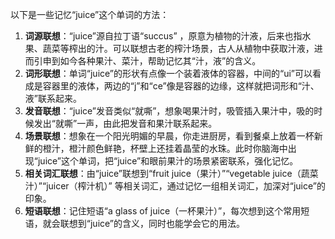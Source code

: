 以下是一些记忆“juice”这个单词的方法：
1. **词源联想**：“juice”源自拉丁语“succus” ，原意为植物的汁液，后来也指水果、蔬菜等榨出的汁。可以联想古老的榨汁场景，古人从植物中获取汁液，进而引申到如今各种果汁、菜汁，帮助记忆其“汁，液”的含义。
2. **词形联想**：单词“juice”的形状有点像一个装着液体的容器，中间的“ui”可以看成是容器里的液体，两边的“j”和“ce”像是容器的边缘，这样就把词形和“汁、液”联系起来。
3. **发音联想**：“juice”发音类似“就嘶”，想象喝果汁时，吸管插入果汁中，吸的时候发出“就嘶”一声，由此把发音和果汁联系起来。
4. **场景联想**：想象在一个阳光明媚的早晨，你走进厨房，看到餐桌上放着一杯新鲜的橙汁，橙汁颜色鲜艳，杯壁上还挂着晶莹的水珠。此时你脑海中出现“juice”这个单词，把“juice”和眼前果汁的场景紧密联系，强化记忆。
5. **相关词汇联想**：由“juice”联想到“fruit juice（果汁）”“vegetable juice（蔬菜汁）”“juicer（榨汁机）” 等相关词汇，通过记忆一组相关词汇，加深对“juice”的印象。
6. **短语联想**：记住短语“a glass of juice（一杯果汁）”，每次想到这个常用短语，就会联想到“juice”的含义，同时也能学会它的用法。 